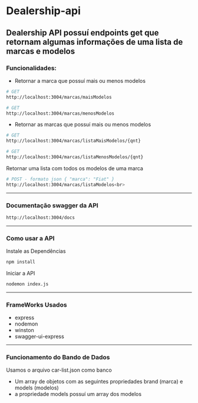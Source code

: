 # Dealership-api

## Dealership API possuí endpoints get que retornam algumas informações de uma lista de marcas e modelos

### Funcionalidades:

- Retornar a marca que possuí mais ou menos modelos<br>
```bash
# GET
http://localhost:3004/marcas/maisModelos
```
```bash
# GET
http://localhost:3004/marcas/menosModelos
```

- Retornar as marcas que possuí mais ou menos modelos<br>
```bash
# GET
http://localhost:3004/marcas/listaMaisModelos/{qnt}
```
```bash
# GET
http://localhost:3004/marcas/listaMenosModelos/{qnt}
```

Retornar uma lista com todos os modelos de uma marca<br>
```bash
# POST - formato json { "marca": "Fiat" }
http://localhost:3004/marcas/listaModelos<br>
```

---

### Documentação swagger da API
```bash
http://localhost:3004/docs
```

---

### Como usar a API

Instale as Dependências
```bash
npm install
```

Iniciar a API
```bash
nodemon index.js
```

---

### FrameWorks Usados
- express
- nodemon
- winston
- swagger-ui-express

---

### Funcionamento do Bando de Dados
Usamos o arquivo car-list.json como banco<br>
- Um array de objetos com as seguintes propriedades brand (marca) e models (modelos)
- a propriedade models possuí um array dos modelos

